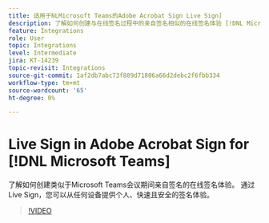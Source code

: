 ```yaml
---
title: 适用于NLMicrosoft Teams的Adobe Acrobat Sign Live Sign]
description: 了解如何创建与在线签名过程中的亲自签名相似的在线签名体验 [!DNL Microsoft Teams] 会议
feature: Integrations
role: User
topic: Integrations
level: Intermediate
jira: KT-14239
topic-revisit: Integrations
source-git-commit: 1af2db7abc73f889d71806a66d2debc2f6fbb334
workflow-type: tm+mt
source-wordcount: '65'
ht-degree: 0%

---
```


# Live Sign in Adobe Acrobat Sign for [!DNL Microsoft Teams]

了解如何创建类似于Microsoft Teams会议期间亲自签名的在线签名体验。 通过Live Sign，您可以从任何设备提供个人、快速且安全的签名体验。

>[!VIDEO](https://video.tv.adobe.com/v/3425187?quality=12&learn=on&hidetitle=true)